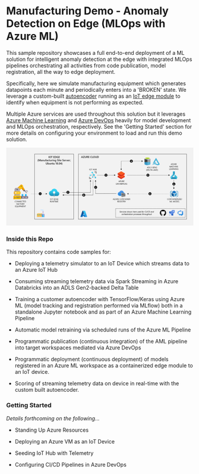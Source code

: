 # Manufacturing Demo - Anomaly Detection on Edge (MLOps with Azure ML)

This sample repository showcases a full end-to-end deployment of a ML solution for intelligent anomaly detection at the edge with integrated MLOps pipelines orchestrating all activities from code publication, model registration, all the way to edge deployment. 

Specifically, here we simulate manufacturing equipment which generates datapoints each minute and periodically enters into a 'BROKEN' state. We leverage a custom-built [autoencoder](https://www.tensorflow.org/tutorials/generative/autoencoder#third_example_anomaly_detection) running as an [IoT edge module](https://learn.microsoft.com/en-us/azure/iot-edge/about-iot-edge?view=iotedge-1.4) to identify when equipment is not performing as expected.

Multiple Azure services are used throughout this solution but it leverages [Azure Machine Learning](https://learn.microsoft.com/en-us/azure/machine-learning/overview-what-is-azure-machine-learning) and [Azure DevOps](https://learn.microsoft.com/en-us/azure/devops/user-guide/what-is-azure-devops?view=azure-devops) heavily for model development and MLOps orchestration, respectively. See the 'Getting Started' section for more details on configuring your environment to load and run this demo solution.

![Anomaly Detection on Edge](img/end-to-end.png?raw=true "Anomaly Detection on Edge")

### Inside this Repo

This repository contains code samples for:

- Deploying a telemetry simulator to an IoT Device which streams data to an Azure IoT Hub 

- Consuming streaming telemetry data via Spark Streaming in Azure Databricks into an ADLS Gen2-backed Delta Table

- Training a customer autoencoder with TensorFlow/Keras using Azure ML (model tracking and registration performed via MLflow) both in a standalone Jupyter notebook and as part of an Azure Machine Learning Pipeline

- Automatic model retraining via scheduled runs of the Azure ML Pipeline

- Programmatic publication (continuous integration) of the AML pipeline into target workspaces mediated via Azure DevOps

- Programmatic deployment (continuous deployment) of models registered in an Azure ML workspace as a containerized edge module to an IoT device.

- Scoring of streaming telemetry data on device in real-time with the custom built autoencoder.

### Getting Started

<i>Details forthcoming on the following...</i>

- Standing Up Azure Resources

- Deploying an Azure VM as an IoT Device

- Seeding IoT Hub with Telemetry

- Configuring CI/CD Pipelines in Azure DevOps